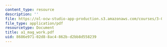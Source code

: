 ```yaml
---
content_type: resource
description: ''
file: https://ol-ocw-studio-app-production.s3.amazonaws.com/courses/3-014-materials-laboratory-fall-2006/8686e97102d88ac4862bd2bb8d558239_a1_mag_work.pdf
file_type: application/pdf
resourcetype: Document
title: a1_mag_work.pdf
uid: 8686e971-02d8-8ac4-862b-d2bb8d558239
---
```

